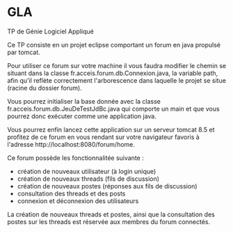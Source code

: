 # GLA
TP de Génie Logiciel Appliqué

Ce TP consiste en un projet eclipse comportant un forum en java propulsé par tomcat.

Pour utiliser ce forum sur votre machine il vous faudra modifier le chemin se situant dans la classe fr.acceis.forum.db.Connexion.java, la variable path, afin qu'il reflète correctement l'arborescence dans laquelle le projet se situe (racine du dossier forum).

Vous pourrez initialiser la base donnée avec la classe fr.acceis.forum.db.JeuDeTestJdBc.java qui comporte un main et que vous pourrez donc exécuter comme une application java.

Vous pourrez enfin lancez cette application sur un serveur tomcat 8.5 et profitez de ce forum en vous rendant sur votre navigateur favoris à l'adresse http://localhost:8080/forum/home.

Ce forum possède les fonctionnalitée suivante :
- création de nouveaux utilisateur (à login unique)
- création de nouveaux threads (fils de discussion)
- création de nouveaux postes (réponses aux fils de discussion)
- consultation des threads et des posts
- connexion et déconnexion des utilisateurs

La création de nouveaux threads et postes, ainsi que la consultation des postes sur les threads est réservée aux membres du forum connectés.
